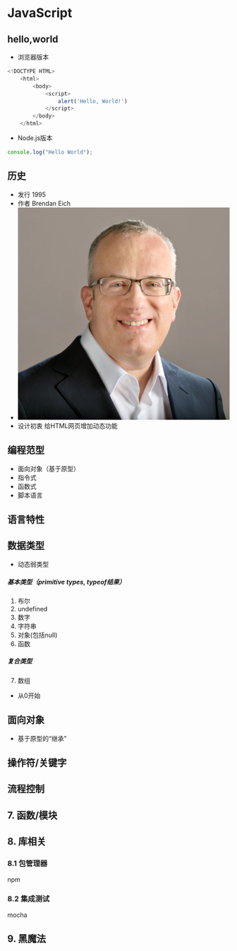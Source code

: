 # JavaScript

## hello,world
* 浏览器版本

```javascript
<!DOCTYPE HTML>
	<html>
		<body>
			<script>
				alert('Hello, World!')
			</script>
		</body>
	</html>
```

* Node.js版本

```javascript
console.log("Hello World");
```
## 历史
* 发行 1995
* 作者 Brendan Eich
* ![](https://github.com/mingchaoyan/MyUsedLanguages/blob/master/JavaScript/Brendan_Eich-JavaScript-1995.jpg)
* 设计初衷 给HTML网页增加动态功能

## 编程范型

* 面向对象（基于原型）
* 指令式
* 函数式
* 脚本语言

## 语言特性

## 数据类型
* 动态弱类型

##### 基本类型（primitive types, typeof结果）

1. 布尔
2. undefined
3. 数字
4. 字符串
5. 对象(包括null)
6. 函数

##### 复合类型
7. 数组
* 从0开始

## 面向对象
* 基于原型的“继承”

## 操作符/关键字

## 流程控制

## 7. 函数/模块

## 8. 库相关
### 8.1 包管理器 
npm

### 8.2 集成测试
mocha


## 9. 黑魔法
